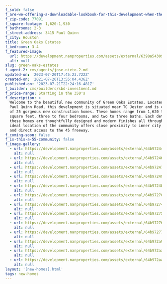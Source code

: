 ```yaml
---
f_sold: false
f_are-we-offering-a-downloadable-lookbook-for-this-development-when-they-submit-their-contact-info: false
f_zip-code: 77091
f_square-footage: 1,620-1,930
f_bathrooms: 2-3
f_street-address: 3415 Paul Quinn
f_city: Houston
title: Green Oaks Estates
f_bedrooms: 3-4
f_featured-image:
  url: https://development.nanproperties.com/assets/external/6398a54309eabeefbc320102_rmm_2199-hdr.jpg
  alt: null
slug: green-oaks-estates
f_agent-2: cms/agents/jose-nieto-2.md
updated-on: '2023-07-20T17:45:23.722Z'
created-on: '2021-07-20T13:55:04.436Z'
published-on: '2023-07-21T22:24:16.481Z'
f_builder: cms/builders/sbd-investment.md
f_price-range: Starting in the 350's
f_description: >
  Welcome to the beautiful new community of Green Oaks Estates. Located at 3415
  Paul Quinn Road, this development is situated near TC Jester and is comprised
  of 25 gorgeous new construction homes. These homes range from 1,620 to 1,930
  square feet, three to four bedrooms, and two to three baths. Each detail of
  these homes are thoughtfully designed and modern finishes all throughout. The
  ideal location of the community offers close proximity to inner city living
  and direct access to the 45 freeway.
f_coming-soon: false
f_is-this-a-55-community: false
f_image-gallery:
  - url: https://development.nanproperties.com/assets/external/64b9724420dcc2ab5f01139f_rmm_2040-hdr.jpg
    alt: null
  - url: https://development.nanproperties.com/assets/external/64b9724694cd549e6e10714b_rmm_2037-hdr.jpg
    alt: null
  - url: https://development.nanproperties.com/assets/external/64b97247fd32c1107e5dc9a6_rmm_2025-hdr.jpg
    alt: null
  - url: https://development.nanproperties.com/assets/external/64b9724914944482a0f5433b_rmm_2010-hdr.jpg
    alt: null
  - url: https://development.nanproperties.com/assets/external/64b9724b1d18e13c5cc7ec13_rmm_1971-hdr.jpg
    alt: null
  - url: https://development.nanproperties.com/assets/external/64b97270fb8f192a2ab5a2b8_rmm_2052-hdr.jpg
    alt: null
  - url: https://development.nanproperties.com/assets/external/64b972741d18e13c5cc8006a_rmm_2055-hdr.jpg
    alt: null
  - url: https://development.nanproperties.com/assets/external/64b9727514944482a0f56ee1_rmm_2058-hdr.jpg
    alt: null
  - url: https://development.nanproperties.com/assets/external/64b9727694cd549e6e109c4c_rmm_2070-hdr.jpg
    alt: null
  - url: https://development.nanproperties.com/assets/external/64b9727714944482a0f56fa2_rmm_2085-hdr.jpg
    alt: null
  - url: https://development.nanproperties.com/assets/external/64b972a9cb64a83b630f9b1d_rmm_2133-hdr.jpg
    alt: null
  - url: https://development.nanproperties.com/assets/external/64b972aa2358acc4a7ef65ac_rmm_2130-hdr-2.jpg
    alt: null
  - url: https://development.nanproperties.com/assets/external/64b972aae42f8ea9e918f619_rmm_2142-hdr.jpg
    alt: null
layout: '[new-homes].html'
tags: new-homes
---
```



